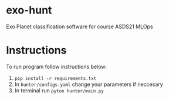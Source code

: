 # exo-hunt
Exo Planet classification software for course ASDS21 MLOps

# Instructions 

To run program follow instructions below:
1. `pip install -r requirements.txt`
2. In `hunter/configs.yaml` change your parameters if neccesary
3. In terminal run `pyton hunter/main.py`